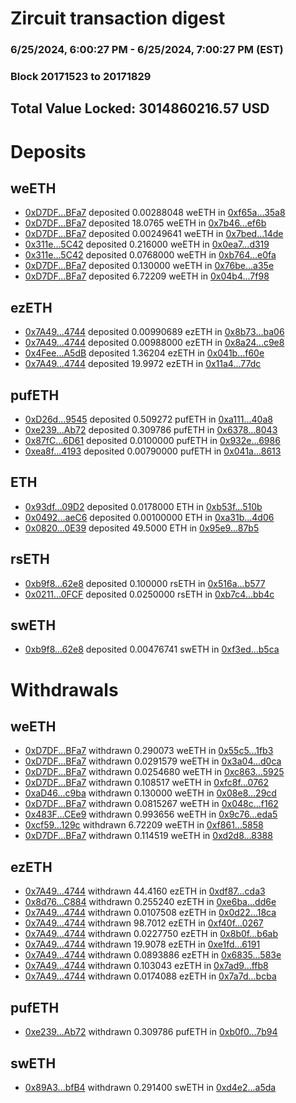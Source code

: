 # Zircuit transaction digest
### 6/25/2024, 6:00:27 PM - 6/25/2024, 7:00:27 PM (EST)
### Block 20171523 to 20171829

## Total Value Locked: 3014860216.57 USD

# Deposits
## weETH
- [0xD7DF...BFa7](https://etherscan.io/address/0xD7DF7E085214743530afF339aFC420c7c720BFa7) deposited 0.00288048 weETH in [0xf65a...35a8](https://etherscan.io/tx/0xD7DF7E085214743530afF339aFC420c7c720BFa7)
- [0xD7DF...BFa7](https://etherscan.io/address/0xD7DF7E085214743530afF339aFC420c7c720BFa7) deposited 18.0765 weETH in [0x7b46...ef6b](https://etherscan.io/tx/0xD7DF7E085214743530afF339aFC420c7c720BFa7)
- [0xD7DF...BFa7](https://etherscan.io/address/0xD7DF7E085214743530afF339aFC420c7c720BFa7) deposited 0.00249641 weETH in [0x7bed...14de](https://etherscan.io/tx/0xD7DF7E085214743530afF339aFC420c7c720BFa7)
- [0x311e...5C42](https://etherscan.io/address/0x311e0e0F2d8B7aEc36761A9Fdf3BAA5C99475C42) deposited 0.216000 weETH in [0x0ea7...d319](https://etherscan.io/tx/0x311e0e0F2d8B7aEc36761A9Fdf3BAA5C99475C42)
- [0x311e...5C42](https://etherscan.io/address/0x311e0e0F2d8B7aEc36761A9Fdf3BAA5C99475C42) deposited 0.0768000 weETH in [0xb764...e0fa](https://etherscan.io/tx/0x311e0e0F2d8B7aEc36761A9Fdf3BAA5C99475C42)
- [0xD7DF...BFa7](https://etherscan.io/address/0xD7DF7E085214743530afF339aFC420c7c720BFa7) deposited 0.130000 weETH in [0x76be...a35e](https://etherscan.io/tx/0xD7DF7E085214743530afF339aFC420c7c720BFa7)
- [0xD7DF...BFa7](https://etherscan.io/address/0xD7DF7E085214743530afF339aFC420c7c720BFa7) deposited 6.72209 weETH in [0x04b4...7f98](https://etherscan.io/tx/0xD7DF7E085214743530afF339aFC420c7c720BFa7)
## ezETH
- [0x7A49...4744](https://etherscan.io/address/0x7A493Be5c2ce014cD049Bf178a1ac0Db1B434744) deposited 0.00990689 ezETH in [0x8b73...ba06](https://etherscan.io/tx/0x7A493Be5c2ce014cD049Bf178a1ac0Db1B434744)
- [0x7A49...4744](https://etherscan.io/address/0x7A493Be5c2ce014cD049Bf178a1ac0Db1B434744) deposited 0.00988000 ezETH in [0x8a24...c9e8](https://etherscan.io/tx/0x7A493Be5c2ce014cD049Bf178a1ac0Db1B434744)
- [0x4Fee...A5dB](https://etherscan.io/address/0x4Fee9fB721b365Ed121Ee391DB4a891a11f0A5dB) deposited 1.36204 ezETH in [0x041b...f60e](https://etherscan.io/tx/0x4Fee9fB721b365Ed121Ee391DB4a891a11f0A5dB)
- [0x7A49...4744](https://etherscan.io/address/0x7A493Be5c2ce014cD049Bf178a1ac0Db1B434744) deposited 19.9972 ezETH in [0x11a4...77dc](https://etherscan.io/tx/0x7A493Be5c2ce014cD049Bf178a1ac0Db1B434744)
## pufETH
- [0xD26d...9545](https://etherscan.io/address/0xD26d0ADEaFA5DBdb092731582551542263199545) deposited 0.509272 pufETH in [0xa111...40a8](https://etherscan.io/tx/0xD26d0ADEaFA5DBdb092731582551542263199545)
- [0xe239...Ab72](https://etherscan.io/address/0xe239b3d8eE1906eD368a548be0E0911B6cB3Ab72) deposited 0.309786 pufETH in [0x6378...8043](https://etherscan.io/tx/0xe239b3d8eE1906eD368a548be0E0911B6cB3Ab72)
- [0x87fC...6D61](https://etherscan.io/address/0x87fCc4faE5BD90F6B5339404a63BD4fEF2E16D61) deposited 0.0100000 pufETH in [0x932e...6986](https://etherscan.io/tx/0x87fCc4faE5BD90F6B5339404a63BD4fEF2E16D61)
- [0xea8f...4193](https://etherscan.io/address/0xea8f167e368FCC6Fbe6e71c716a1FF11E10B4193) deposited 0.00790000 pufETH in [0x041a...8613](https://etherscan.io/tx/0xea8f167e368FCC6Fbe6e71c716a1FF11E10B4193)
## ETH
- [0x93df...09D2](https://etherscan.io/address/0x93df3Ce0aD237D6ad0d931438C26e2beFf0009D2) deposited 0.0178000 ETH in [0xb53f...510b](https://etherscan.io/tx/0x93df3Ce0aD237D6ad0d931438C26e2beFf0009D2)
- [0x0492...aeC6](https://etherscan.io/address/0x0492aF689E5a4eb06CE5041668C73a416B19aeC6) deposited 0.00100000 ETH in [0xa31b...4d06](https://etherscan.io/tx/0x0492aF689E5a4eb06CE5041668C73a416B19aeC6)
- [0x0820...0E39](https://etherscan.io/address/0x082005c842e243475C8719b3082B1f5b8baa0E39) deposited 49.5000 ETH in [0x95e9...87b5](https://etherscan.io/tx/0x082005c842e243475C8719b3082B1f5b8baa0E39)
## rsETH
- [0xb9f8...62e8](https://etherscan.io/address/0xb9f8a93BF9B4e523149A90478f034Db0388462e8) deposited 0.100000 rsETH in [0x516a...b577](https://etherscan.io/tx/0xb9f8a93BF9B4e523149A90478f034Db0388462e8)
- [0x0211...0FCF](https://etherscan.io/address/0x0211B7CB3cb85d71384556cE11c4300b27050FCF) deposited 0.0250000 rsETH in [0xb7c4...bb4c](https://etherscan.io/tx/0x0211B7CB3cb85d71384556cE11c4300b27050FCF)
## swETH
- [0xb9f8...62e8](https://etherscan.io/address/0xb9f8a93BF9B4e523149A90478f034Db0388462e8) deposited 0.00476741 swETH in [0xf3ed...b5ca](https://etherscan.io/tx/0xb9f8a93BF9B4e523149A90478f034Db0388462e8)
# Withdrawals
## weETH
- [0xD7DF...BFa7](https://etherscan.io/address/0xD7DF7E085214743530afF339aFC420c7c720BFa7) withdrawn 0.290073 weETH in [0x55c5...1fb3](https://etherscan.io/tx/0xD7DF7E085214743530afF339aFC420c7c720BFa7)
- [0xD7DF...BFa7](https://etherscan.io/address/0xD7DF7E085214743530afF339aFC420c7c720BFa7) withdrawn 0.0291579 weETH in [0x3a04...d0ca](https://etherscan.io/tx/0xD7DF7E085214743530afF339aFC420c7c720BFa7)
- [0xD7DF...BFa7](https://etherscan.io/address/0xD7DF7E085214743530afF339aFC420c7c720BFa7) withdrawn 0.0254680 weETH in [0xc863...5925](https://etherscan.io/tx/0xD7DF7E085214743530afF339aFC420c7c720BFa7)
- [0xD7DF...BFa7](https://etherscan.io/address/0xD7DF7E085214743530afF339aFC420c7c720BFa7) withdrawn 0.108517 weETH in [0xfc8f...0762](https://etherscan.io/tx/0xD7DF7E085214743530afF339aFC420c7c720BFa7)
- [0xaD46...c9ba](https://etherscan.io/address/0xaD467789eF90e52D4B136E308304bCaD2609c9ba) withdrawn 0.130000 weETH in [0x08e8...29cd](https://etherscan.io/tx/0xaD467789eF90e52D4B136E308304bCaD2609c9ba)
- [0xD7DF...BFa7](https://etherscan.io/address/0xD7DF7E085214743530afF339aFC420c7c720BFa7) withdrawn 0.0815267 weETH in [0x048c...f162](https://etherscan.io/tx/0xD7DF7E085214743530afF339aFC420c7c720BFa7)
- [0x483F...CEe9](https://etherscan.io/address/0x483FE2Fc77820dF36a48cC2558eed5397f9fCEe9) withdrawn 0.993656 weETH in [0x9c76...eda5](https://etherscan.io/tx/0x483FE2Fc77820dF36a48cC2558eed5397f9fCEe9)
- [0xcf59...129c](https://etherscan.io/address/0xcf5986851e89F0b8921a45c750216185AF26129c) withdrawn 6.72209 weETH in [0xf861...5858](https://etherscan.io/tx/0xcf5986851e89F0b8921a45c750216185AF26129c)
- [0xD7DF...BFa7](https://etherscan.io/address/0xD7DF7E085214743530afF339aFC420c7c720BFa7) withdrawn 0.114519 weETH in [0xd2d8...8388](https://etherscan.io/tx/0xD7DF7E085214743530afF339aFC420c7c720BFa7)
## ezETH
- [0x7A49...4744](https://etherscan.io/address/0x7A493Be5c2ce014cD049Bf178a1ac0Db1B434744) withdrawn 44.4160 ezETH in [0xdf87...cda3](https://etherscan.io/tx/0x7A493Be5c2ce014cD049Bf178a1ac0Db1B434744)
- [0x8d76...C884](https://etherscan.io/address/0x8d762892e798f5A17c780e7FcaBaa6181c0DC884) withdrawn 0.255240 ezETH in [0xe6ba...dd6e](https://etherscan.io/tx/0x8d762892e798f5A17c780e7FcaBaa6181c0DC884)
- [0x7A49...4744](https://etherscan.io/address/0x7A493Be5c2ce014cD049Bf178a1ac0Db1B434744) withdrawn 0.0107508 ezETH in [0x0d22...18ca](https://etherscan.io/tx/0x7A493Be5c2ce014cD049Bf178a1ac0Db1B434744)
- [0x7A49...4744](https://etherscan.io/address/0x7A493Be5c2ce014cD049Bf178a1ac0Db1B434744) withdrawn 98.7012 ezETH in [0xf40f...0267](https://etherscan.io/tx/0x7A493Be5c2ce014cD049Bf178a1ac0Db1B434744)
- [0x7A49...4744](https://etherscan.io/address/0x7A493Be5c2ce014cD049Bf178a1ac0Db1B434744) withdrawn 0.0227750 ezETH in [0x8b0f...b6ab](https://etherscan.io/tx/0x7A493Be5c2ce014cD049Bf178a1ac0Db1B434744)
- [0x7A49...4744](https://etherscan.io/address/0x7A493Be5c2ce014cD049Bf178a1ac0Db1B434744) withdrawn 19.9078 ezETH in [0xe1fd...6191](https://etherscan.io/tx/0x7A493Be5c2ce014cD049Bf178a1ac0Db1B434744)
- [0x7A49...4744](https://etherscan.io/address/0x7A493Be5c2ce014cD049Bf178a1ac0Db1B434744) withdrawn 0.0893886 ezETH in [0x6835...583e](https://etherscan.io/tx/0x7A493Be5c2ce014cD049Bf178a1ac0Db1B434744)
- [0x7A49...4744](https://etherscan.io/address/0x7A493Be5c2ce014cD049Bf178a1ac0Db1B434744) withdrawn 0.103043 ezETH in [0x7ad9...ffb8](https://etherscan.io/tx/0x7A493Be5c2ce014cD049Bf178a1ac0Db1B434744)
- [0x7A49...4744](https://etherscan.io/address/0x7A493Be5c2ce014cD049Bf178a1ac0Db1B434744) withdrawn 0.0174088 ezETH in [0x7a7d...bcba](https://etherscan.io/tx/0x7A493Be5c2ce014cD049Bf178a1ac0Db1B434744)
## pufETH
- [0xe239...Ab72](https://etherscan.io/address/0xe239b3d8eE1906eD368a548be0E0911B6cB3Ab72) withdrawn 0.309786 pufETH in [0xb0f0...7b94](https://etherscan.io/tx/0xe239b3d8eE1906eD368a548be0E0911B6cB3Ab72)
## swETH
- [0x89A3...bfB4](https://etherscan.io/address/0x89A3f40a44b1cc58317A0AF42ED3bDEc4f9DbfB4) withdrawn 0.291400 swETH in [0xd4e2...a5da](https://etherscan.io/tx/0x89A3f40a44b1cc58317A0AF42ED3bDEc4f9DbfB4)

